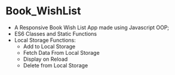 # Book_WishList
- A Responsive Book Wish List App made using Javascript OOP;
- ES6 Classes and Static Functions
- Local Storage Functions:  
    - Add to Local Storage 
    - Fetch Data From Local Storage
    - Display on Reload
    - Delete from Local Storage
